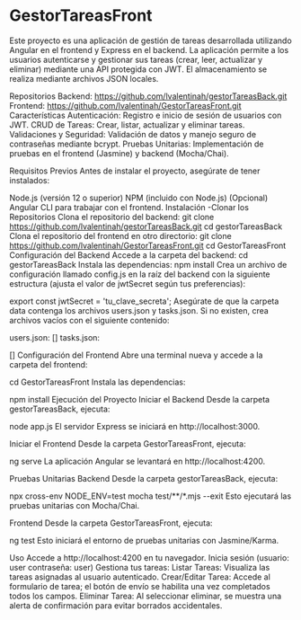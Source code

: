 # GestorTareasFront

Este proyecto es una aplicación de gestión de tareas desarrollada utilizando Angular en el frontend y Express en el backend. La aplicación permite a los usuarios autenticarse y gestionar sus tareas (crear, leer, actualizar y eliminar) mediante una API protegida con JWT. El almacenamiento se realiza mediante archivos JSON locales.

Repositorios
Backend: https://github.com/lvalentinah/gestorTareasBack.git
Frontend: https://github.com/lvalentinah/GestorTareasFront.git
Características
Autenticación: Registro e inicio de sesión de usuarios con JWT.
CRUD de Tareas: Crear, listar, actualizar y eliminar tareas.
Validaciones y Seguridad: Validación de datos y manejo seguro de contraseñas mediante bcrypt.
Pruebas Unitarias: Implementación de pruebas en el frontend (Jasmine) y backend (Mocha/Chai).

Requisitos Previos
Antes de instalar el proyecto, asegúrate de tener instalados:

Node.js (versión 12 o superior)
NPM (incluido con Node.js)
(Opcional) Angular CLI para trabajar con el frontend.
Instalación
-Clonar los Repositorios
Clona el repositorio del backend:
git clone https://github.com/lvalentinah/gestorTareasBack.git
cd gestorTareasBack
Clona el repositorio del frontend en otro directorio:
git clone https://github.com/lvalentinah/GestorTareasFront.git
cd GestorTareasFront
Configuración del Backend
Accede a la carpeta del backend:
cd gestorTareasBack
Instala las dependencias:
npm install
Crea un archivo de configuración llamado config.js en la raíz del backend con la siguiente estructura (ajusta el valor de jwtSecret según tus preferencias):

export const jwtSecret = 'tu_clave_secreta';
Asegúrate de que la carpeta data contenga los archivos users.json y tasks.json. Si no existen, crea archivos vacíos con el siguiente contenido:

users.json:
[]
tasks.json:

[]
Configuración del Frontend
Abre una terminal nueva y accede a la carpeta del frontend:

cd GestorTareasFront
Instala las dependencias:

npm install
Ejecución del Proyecto
Iniciar el Backend
Desde la carpeta gestorTareasBack, ejecuta:

node app.js
El servidor Express se iniciará en http://localhost:3000.

Iniciar el Frontend
Desde la carpeta GestorTareasFront, ejecuta:

ng serve
La aplicación Angular se levantará en http://localhost:4200.

Pruebas Unitarias
Backend
Desde la carpeta gestorTareasBack, ejecuta:

npx cross-env NODE_ENV=test mocha test/**/*.mjs --exit
Esto ejecutará las pruebas unitarias con Mocha/Chai.

Frontend
Desde la carpeta GestorTareasFront, ejecuta:

ng test
Esto iniciará el entorno de pruebas unitarias con Jasmine/Karma.

Uso
Accede a http://localhost:4200 en tu navegador.
Inicia sesión (usuario: user contraseña: user)
Gestiona tus tareas:
Listar Tareas: Visualiza las tareas asignadas al usuario autenticado.
Crear/Editar Tarea: Accede al formulario de tarea; el botón de envío se habilita una vez completados todos los campos.
Eliminar Tarea: Al seleccionar eliminar, se muestra una alerta de confirmación para evitar borrados accidentales.
